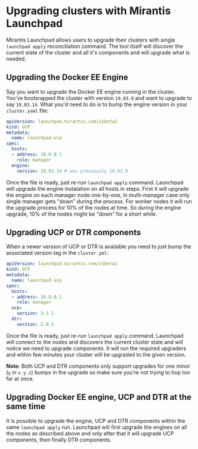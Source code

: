 # Upgrading clusters with Mirantis Launchpad

Mirantis Launchpad allows users to upgrade their clusters with  single `launchpad apply` reconciliation command. The tool itself will discover the current state of the cluster and all it's components and will upgrade what is needed.

## Upgrading the Docker EE Engine

Say you want to upgrade the Docker EE engine running in the cluster. You've bootsrapped the cluster with version `19.03.8` and want to upgrade to say `19.03.14`. What you'd need to do is to bump the engine version in your `cluster.yaml` file:

```yaml
apiVersion: launchpad.mirantis.com/v1beta2
kind: UCP
metadata:
  name: launchpad-ucp
spec:
  hosts:
  - address: 10.0.0.1
    role: manager
  engine:
    version: 19.03.14 # was previously 19.03.8
```
Once the file is ready, just re-run `launchpad apply` command. Launchpad will upgrade the engine instalation on all hosts in steps. First it will upgrade the engine on each manager node one-by-one, in multi-manager case only single manager gets "down" during the process. For worker nodes it will run the upgrade process for 10% of the nodes at time. So during the engine upgrade, 10% of the nodes might be "down" for a short while.

## Upgrading UCP or DTR components

When a newer version of UCP or DTR is available you need to just bump the associated version tag in the `cluster.yml`:

```yaml
apiVersion: launchpad.mirantis.com/v1beta2
kind: UCP
metadata:
  name: launchpad-ucp
spec:
  hosts:
  - address: 10.0.0.1
    role: manager
  ucp:
    version: 3.3.1
  dtr:
    version: 2.8.1
```

Once the file is ready, just re-run `launchpad apply` command. Launchpad will connect to the nodes and discovers the current cluster state and will notice we need to upgrade components. It will run the required upgraders and within few minutes your cluster will be upgraded to the given version.

**Note:** Both UCP and DTR components only support upgrades for one minor (`y` in `x.y.z`) bumps in the upgrade so make sure you're not trying to hop too far at once.

## Upgrading Docker EE engine, UCP and DTR at the same time

It is possible to upgrade the engine, UCP and DTR components within the same `launchpad apply` run. Launchpad will first upgrade the engines on all the nodes as described above and only after that it will upgrade UCP components, then finally DTR components.
